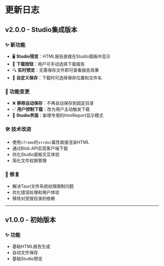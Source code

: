 # 更新日志

## v2.0.0 - Studio集成版本

### ✨ 新功能
- 🖥️ **Studio预览**：HTML报告直接在Studio面板中显示
- 💾 **下载按钮**：用户可手动选择下载报告
- 🔍 **实时预览**：无需保存文件即可查看报告效果
- 📁 **自定义保存**：下载时可选择保存位置和文件名

### 🔄 功能变更
- ❌ **移除自动保存**：不再自动保存到固定目录
- ✅ **用户控制下载**：改为用户主动触发下载
- 🎨 **Studio界面**：新增专用的htmlReport显示模式

### 🛠️ 技术改进
- 使用`iframe`的`srcdoc`属性直接渲染HTML
- 通过Blob API实现客户端下载
- 优化Studio面板交互体验
- 简化文件权限管理

### 🐛 修复
- 解决Tauri文件系统权限限制问题
- 优化错误处理和用户体验
- 移除对受限目录的依赖

---

## v1.0.0 - 初始版本

### ✨ 功能
- 基础HTML报告生成
- 自动文件保存
- 基础Studio预览